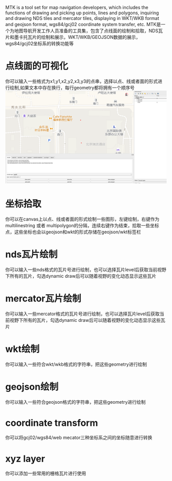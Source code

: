 MTK is a tool set for map navigation developers, which includes the functions of drawing and picking up points, lines and polygons, inquiring and drawing NDS tiles and mercator tiles, displaying in WKT/WKB format and geojson format, wgs84/gcj02 coordinate system transfer, etc.
MTK是一个为地图导航开发工作人员准备的工具集，包含了点线面的绘制和拾取，NDS瓦片和墨卡托瓦片的绘制和展示，WKT/WKB/GEOJSON数据的展示，wgs84/gcj02坐标系的转换功能等


# 点线面的可视化

你可以输入一些格式为x1,y1,x2,y2,x3,y3的点串，选择以点、线或者面的形式进行绘制,如果文本中存在换行，每行geometry都将拥有一个顺序号
![simple](readme_img/simple.png)


# 坐标拾取

你可以在canvas上以点、线或者面的形式绘制一些图形，左键绘制，右键作为multilinestring 或者 multipolygon的分隔，连续右键作为结束，拾取一些坐标点，这些坐标也会以geojson和wkt的形式存储在geojson/wkt标签栏


# nds瓦片绘制

你可以输入一些nds格式的瓦片号进行绘制，也可以选择瓦片level后获取当前视野下所有的瓦片，勾选dynamic draw后可以随着视野的变化动态显示这些瓦片


# mercator瓦片绘制

你可以输入一些mercator格式的瓦片号进行绘制，也可以选择瓦片level后获取当前视野下所有的瓦片，勾选dynamic draw后可以随着视野的变化动态显示这些瓦片


# wkt绘制

你可以输入一些符合wkt/wkb格式的字符串，把这些geometry进行绘制


# geojson绘制

你可以输入一些符合geojson格式的字符串，把这些geometry进行绘制


# coordinate transform

你可以将gcj02/wgs84/web mecator三种坐标系之间的坐标随意进行转换


# xyz layer

你可以添加一些常用的栅格瓦片进行使用